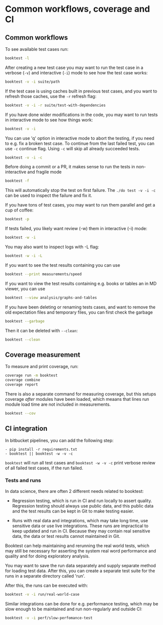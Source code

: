 # Common workflows, coverage and CI

## Common workflows

To see available test cases run:

```bash
booktest -l
```

After creating a new test case you may want to run the test case in 
a verbose (`-v`) and interactive (`-i`) mode to see how the test case works:

```bash
booktest -v -i suite/path
```

If the test case is using caches built in previous test cases, and you
want to refresh those caches, use the `-r` refresh flag:

```bash
booktest -v -i -r suite/test-with-dependencies
```

If you have done wider modifications in the code, you may want to run tests in 
interactive mode to see how things work:

```bash
booktest -v -i
```

You can use 'q' option in interactive mode to abort the testing, if you need to 
e.g. fix a broken test case. To continue from the last failed test, you 
can use `-c` continue flag. Using `-c` will skip all already succeeded tests.

```bash
booktest -v -i -c
```

Before doing a commit or a PR, it makes sense to run the tests in non-interactive
and fragile mode 

```bash
booktest -f
```

This will automatically stop the test on first failure. The `./do test -v -i -c`
can be used to inspect the failure and fix it.

If you have tons of test cases, you may want to run them parallel and get a cup of coffee:

```bash
booktest -p
```

If tests failed, you likely want review (-w) them in interactive (-i) mode:

```bash
booktest -w -i
```

You may also want to inspect logs with -L flag:

```bash
booktest -w -i -L
```

If you want to see the test results containing you can use 

```bash
booktest --print measurements/speed
```

If you want to view the test results containing e.g. books or tables an in MD viewer, 
you can use 

```bash
booktest --view analysis/graphs-and-tables
```

If you have been deleting or renaming tests cases, and want to remove the old
expectation files and temporary files, you can first check the garbage

```bash
booktest --garbage
```

Then it can be deleted with `--clean`:

```bash
booktest --clean
```

## Coverage measurement

To measure and print coverage, run: 

```bash
coverage run -m booktest
coverage combine
coverage report
```

There is also a separate command for measuring coverage, but this setups
coverage *after* modules have been loaded, which meaans that lines run
module load time are not included in measurements.

```bash
booktest --cov
```

## CI integration

In bitbucket pipelines, you can add the following step:

```
- pip install -r requirements.txt
- booktest || booktest -w -v -c
```

`booktest` will run all test cases and `booktest -w -v -c` 
print verbose review of all failed test cases, if the 
run failed.


### Tests and runs

In data science, there are often 2 different needs related to booktest:

 - Regression testing, which is run in CI and run locally to assert
   quality. Regression testing should always use public data, and 
   this public data and the test results can be kept in Git to make
   testing easier.
   
 - Runs with real data and integrations, which may take long time,
   use sensitive data or use live integrations. These runs are impractical
   to keep updated and run in CI. Because they may contain real sensitive
   data, the data or test results cannot maintained in Git.
   
Booktest can help maintaining and rerunning the real world tests, which 
may still be necessary for asserting the system real word performance and 
quality and for doing exploratory analysis. 

You may want to save the run data separately and supply separate method
for loading test data. After this, you can create a separate test suite for 
the runs in a separate directory called 'run'.

After this, the runs can be executed with:

```bash
booktest -v -i run/real-world-case
```

Similar integrations can be done for e.g. performance testing, which 
may be slow enough to be maintained and run non-regularly and outside CI:

```bash
booktest -v -i perf/slow-perfomance-test
```
